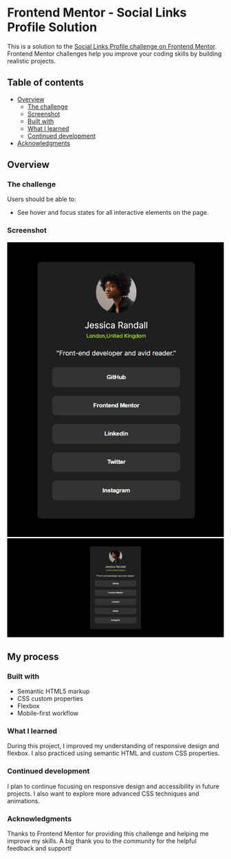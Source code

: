 # Frontend Mentor - Social Links Profile Solution

This is a solution to the [Social Links Profile challenge on Frontend Mentor](https://www.frontendmentor.io/challenges/social-links-profile-UG32l9m6dQ). Frontend Mentor challenges help you improve your coding skills by building realistic projects.

## Table of contents

- [Overview](#overview)
  - [The challenge](#the-challenge)
  - [Screenshot](#screenshot)
  - [Built with](#built-with)
  - [What I learned](#what-i-learned)
  - [Continued development](#continued-development)
- [Acknowledgments](#acknowledgments)

## Overview

### The challenge

Users should be able to:

- See hover and focus states for all interactive elements on the page.

### Screenshot

![Screenshot](images/Screenshot%202024-07-30%20002022.png)
![Screenshot](images/Screenshot%202024-07-30%20002129.png)


## My process

### Built with

- Semantic HTML5 markup
- CSS custom properties
- Flexbox
- Mobile-first workflow

### What I learned

During this project, I improved my understanding of responsive design and flexbox. I also practiced using semantic HTML and custom CSS properties.

### Continued development
I plan to continue focusing on responsive design and accessibility in future projects. I also want to explore more advanced CSS techniques and animations.

### Acknowledgments
Thanks to Frontend Mentor for providing this challenge and helping me improve my skills. A big thank you to the community for the helpful feedback and support!